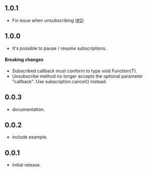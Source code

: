 ## 1.0.1
* Fix issue when unsubscribing ([#2](https://github.com/Aikyuichi/notification_center.dart/issues/2))
## 1.0.0
* It's possible to pause / resume subscriptions.
#### Breaking changes
* Subscribed callback must conform to type void Function(T).
* Unsubscribe method no longer accepts the optional parameter "callback". Use subscription.cancel() instead.
## 0.0.3
* documentation.
## 0.0.2
* include example.
## 0.0.1
* Initial release.